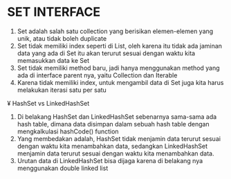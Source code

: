 # SET INTERFACE

1. Set adalah salah satu collection yang berisikan elemen-elemen yang unik, atau tidak boleh duplicate
2. Set tidak memiliki index seperti di List, oleh karena itu tidak ada jaminan data yang ada di Set itu akan terurut sesuai dengan waktu kita memasukkan data ke Set
3. Set tidak memiliki method baru, jadi hanya menggunakan method yang ada di interface parent nya, yaitu Collection dan Iterable
4. Karena tidak memiliki index, untuk mengambil data di Set juga kita harus melakukan iterasi satu per satu

¥ HashSet vs LinkedHashSet
1. Di belakang HashSet dan LinkedHashSet sebenarnya sama-sama ada hash table, dimana data disimpan dalam sebuah hash table dengan mengkalkulasi hashCode() function
2. Yang membedakan adalah, HashSet tidak menjamin data terurut sesuai dengan waktu kita menambahkan data, sedangkan LinkedHashSet menjamin data terurut sesuai dengan waktu kita menambahkan data.
3. Urutan data di LinkedHashSet bisa dijaga karena di belakang nya menggunakan double linked list



